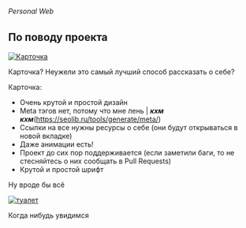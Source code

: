 ###### Personal Web

## По поводу проекта

[![Карточка](https://i.postimg.cc/fW98spCQ/unknown.png)](https://postimg.cc/BtJTchRm)

Карточка? Неужели это самый лучший способ рассказать о себе?

Карточка:
* Очень крутой и простой дизайн
* Meta тэгов нет, потому что мне лень | <b><i>кхм кхм</i></b>(https://seolib.ru/tools/generate/meta/)
* Ссылки на все нужны ресурсы о себе (они будут открываться в новой вкладке)
* Даже анимации есть!
* Проект до сих пор поддерживается (если заметили баги, то не стесняйтесь о них сообщать в Pull Requests)
* Крутой и простой шрифт

Ну вроде бы всё

[![туалет](https://i.postimg.cc/Nf7qs5Dt/tenor.gif)](https://postimg.cc/0bQHZ5hX)

Когда нибудь увидимся
